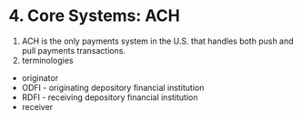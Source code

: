 # 4. Core Systems: ACH

1. ACH is the only payments system in the U.S. that handles both push and pull payments transactions.
2. terminologies

  - originator
  - ODFI - originating depository financial institution
  - RDFI - receiving depository financial institution
  - receiver 